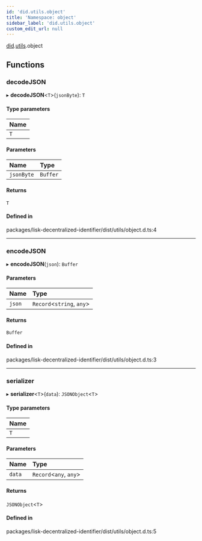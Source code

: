 ```yaml
---
id: 'did.utils.object'
title: 'Namespace: object'
sidebar_label: 'did.utils.object'
custom_edit_url: null
---
```


[did](did.md).[utils](did.utils.md).object

## Functions

### decodeJSON

▸ **decodeJSON**<`T`\>(`jsonByte`): `T`

#### Type parameters

| Name |
| :--- |
| `T`  |

#### Parameters

| Name       | Type     |
| :--------- | :------- |
| `jsonByte` | `Buffer` |

#### Returns

`T`

#### Defined in

packages/lisk-decentralized-identifier/dist/utils/object.d.ts:4

---

### encodeJSON

▸ **encodeJSON**(`json`): `Buffer`

#### Parameters

| Name   | Type                       |
| :----- | :------------------------- |
| `json` | `Record`<`string`, `any`\> |

#### Returns

`Buffer`

#### Defined in

packages/lisk-decentralized-identifier/dist/utils/object.d.ts:3

---

### serializer

▸ **serializer**<`T`\>(`data`): `JSONObject`<`T`\>

#### Type parameters

| Name |
| :--- |
| `T`  |

#### Parameters

| Name   | Type                    |
| :----- | :---------------------- |
| `data` | `Record`<`any`, `any`\> |

#### Returns

`JSONObject`<`T`\>

#### Defined in

packages/lisk-decentralized-identifier/dist/utils/object.d.ts:5
